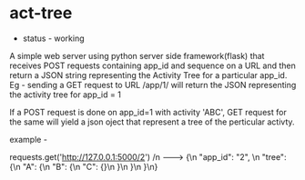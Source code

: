 
act-tree
========

* status - working

A simple web server using python server side framework(flask) that receives POST requests containing app_id and sequence on a URL and then return a JSON string representing the Activity Tree for a particular app_id. Eg - sending a GET request to URL /app/1/ will return the JSON representing the activity tree for app_id = 1

If a POST request is done on app_id=1 with activity 'ABC', GET request for the same will yield a json oject that represent a tree of the perticular activty.

example - 


requests.get('http://127.0.0.1:5000/2') /n
---> {\n  "app_id": "2", \n  "tree": {\n    "A": {\n      "B": {\n        "C": {}\n      }\n    }\n  }\n}


